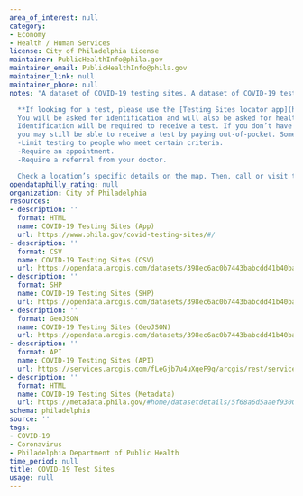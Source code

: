```yaml
---
area_of_interest: null
category:
- Economy
- Health / Human Services
license: City of Philadelphia License
maintainer: PublicHealthInfo@phila.gov
maintainer_email: PublicHealthInfo@phila.gov
maintainer_link: null
maintainer_phone: null
notes: "A dataset of COVID-19 testing sites. A dataset of COVID-19 testing sites.

  **If looking for a test, please use the [Testing Sites locator app](https://www.phila.gov/covid-testing-sites/#/)**. 
  You will be asked for identification and will also be asked for health insurance information.
  Identification will be required to receive a test. If you don’t have health insurance,
  you may still be able to receive a test by paying out-of-pocket. Some sites may also:
  -Limit testing to people who meet certain criteria.
  -Require an appointment.
  -Require a referral from your doctor.

  Check a location’s specific details on the map. Then, call or visit the provider’s website before going for a test."
opendataphilly_rating: null
organization: City of Philadelphia
resources:
- description: ''
  format: HTML
  name: COVID-19 Testing Sites (App)
  url: https://www.phila.gov/covid-testing-sites/#/
- description: ''
  format: CSV
  name: COVID-19 Testing Sites (CSV)
  url: https://opendata.arcgis.com/datasets/398ec6ac0b7443babcdd41b40bab3407_0.csv
- description: ''
  format: SHP
  name: COVID-19 Testing Sites (SHP)
  url: https://opendata.arcgis.com/datasets/398ec6ac0b7443babcdd41b40bab3407_0.zip
- description: ''
  format: GeoJSON
  name: COVID-19 Testing Sites (GeoJSON)
  url: https://opendata.arcgis.com/datasets/398ec6ac0b7443babcdd41b40bab3407_0.geojson
- description: ''
  format: API
  name: COVID-19 Testing Sites (API)
  url: https://services.arcgis.com/fLeGjb7u4uXqeF9q/arcgis/rest/services/PHL_COVID19_Testing_Sites_PUBLICVIEW/FeatureServer/0/query?outFields=*&where=1%3D1
- description: ''
  format: HTML
  name: COVID-19 Testing Sites (Metadata)
  url: https://metadata.phila.gov/#home/datasetdetails/5f68a6d5aaef9300168fdf0c/representationdetails/5f68a6d5aaef9300168fdf10/
schema: philadelphia
source: ''
tags:
- COVID-19
- Coronavirus
- Philadelphia Department of Public Health
time_period: null
title: COVID-19 Test Sites
usage: null
---
```

